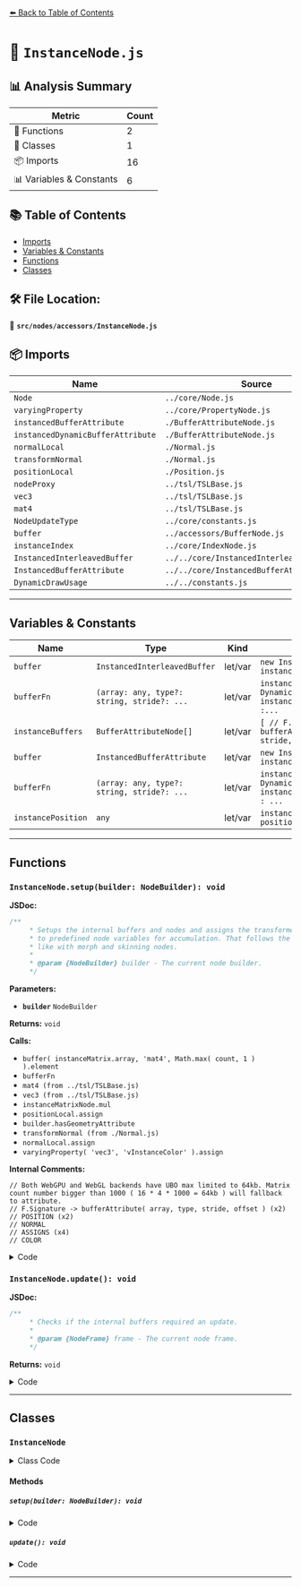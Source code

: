 [⬅️ Back to Table of Contents](../../../index.md)

# 📄 `InstanceNode.js`

## 📊 Analysis Summary

| Metric | Count |
|--------|-------|
| 🔧 Functions | 2 |
| 🧱 Classes | 1 |
| 📦 Imports | 16 |
| 📊 Variables & Constants | 6 |

## 📚 Table of Contents

- [Imports](#imports)
- [Variables & Constants](#variables-constants)
- [Functions](#functions)
- [Classes](#classes)

## 🛠️ File Location:
📂 **`src/nodes/accessors/InstanceNode.js`**

## 📦 Imports

| Name | Source |
|------|--------|
| `Node` | `../core/Node.js` |
| `varyingProperty` | `../core/PropertyNode.js` |
| `instancedBufferAttribute` | `./BufferAttributeNode.js` |
| `instancedDynamicBufferAttribute` | `./BufferAttributeNode.js` |
| `normalLocal` | `./Normal.js` |
| `transformNormal` | `./Normal.js` |
| `positionLocal` | `./Position.js` |
| `nodeProxy` | `../tsl/TSLBase.js` |
| `vec3` | `../tsl/TSLBase.js` |
| `mat4` | `../tsl/TSLBase.js` |
| `NodeUpdateType` | `../core/constants.js` |
| `buffer` | `../accessors/BufferNode.js` |
| `instanceIndex` | `../core/IndexNode.js` |
| `InstancedInterleavedBuffer` | `../../core/InstancedInterleavedBuffer.js` |
| `InstancedBufferAttribute` | `../../core/InstancedBufferAttribute.js` |
| `DynamicDrawUsage` | `../../constants.js` |


---

## Variables & Constants

| Name | Type | Kind | Value | Exported |
|------|------|------|-------|----------|
| `buffer` | `InstancedInterleavedBuffer` | let/var | `new InstancedInterleavedBuffer( instanceMatrix.array, 16, 1 )` | ✗ |
| `bufferFn` | `(array: any, type?: string, stride?: ...` | let/var | `instanceMatrix.usage === DynamicDrawUsage ? instancedDynamicBufferAttribute :...` | ✗ |
| `instanceBuffers` | `BufferAttributeNode[]` | let/var | `[ // F.Signature -> bufferAttribute( array, type, stride, offset ) bufferFn( ...` | ✗ |
| `buffer` | `InstancedBufferAttribute` | let/var | `new InstancedBufferAttribute( instanceColor.array, 3 )` | ✗ |
| `bufferFn` | `(array: any, type?: string, stride?: ...` | let/var | `instanceColor.usage === DynamicDrawUsage ? instancedDynamicBufferAttribute : ...` | ✗ |
| `instancePosition` | `any` | let/var | `instanceMatrixNode.mul( positionLocal ).xyz` | ✗ |


---

## Functions

### `InstanceNode.setup(builder: NodeBuilder): void`

**JSDoc:**
```typescript
/**
	 * Setups the internal buffers and nodes and assigns the transformed vertex data
	 * to predefined node variables for accumulation. That follows the same patterns
	 * like with morph and skinning nodes.
	 *
	 * @param {NodeBuilder} builder - The current node builder.
	 */
```

**Parameters:**

- **`builder`** `NodeBuilder`

**Returns:** `void`

**Calls:**

- `buffer( instanceMatrix.array, 'mat4', Math.max( count, 1 ) ).element`
- `bufferFn`
- `mat4 (from ../tsl/TSLBase.js)`
- `vec3 (from ../tsl/TSLBase.js)`
- `instanceMatrixNode.mul`
- `positionLocal.assign`
- `builder.hasGeometryAttribute`
- `transformNormal (from ./Normal.js)`
- `normalLocal.assign`
- `varyingProperty( 'vec3', 'vInstanceColor' ).assign`

**Internal Comments:**
```
// Both WebGPU and WebGL backends have UBO max limited to 64kb. Matrix count number bigger than 1000 ( 16 * 4 * 1000 = 64kb ) will fallback to attribute.
// F.Signature -> bufferAttribute( array, type, stride, offset ) (x2)
// POSITION (x2)
// NORMAL
// ASSIGNS (x4)
// COLOR
```

<details><summary>Code</summary>

```typescript
setup( builder ) {

		const { count, instanceMatrix, instanceColor } = this;

		let { instanceMatrixNode, instanceColorNode } = this;

		if ( instanceMatrixNode === null ) {

			// Both WebGPU and WebGL backends have UBO max limited to 64kb. Matrix count number bigger than 1000 ( 16 * 4 * 1000 = 64kb ) will fallback to attribute.

			if ( count <= 1000 ) {

				instanceMatrixNode = buffer( instanceMatrix.array, 'mat4', Math.max( count, 1 ) ).element( instanceIndex );

			} else {

				const buffer = new InstancedInterleavedBuffer( instanceMatrix.array, 16, 1 );

				this.buffer = buffer;

				const bufferFn = instanceMatrix.usage === DynamicDrawUsage ? instancedDynamicBufferAttribute : instancedBufferAttribute;

				const instanceBuffers = [
					// F.Signature -> bufferAttribute( array, type, stride, offset )
					bufferFn( buffer, 'vec4', 16, 0 ),
					bufferFn( buffer, 'vec4', 16, 4 ),
					bufferFn( buffer, 'vec4', 16, 8 ),
					bufferFn( buffer, 'vec4', 16, 12 )
				];

				instanceMatrixNode = mat4( ...instanceBuffers );

			}

			this.instanceMatrixNode = instanceMatrixNode;

		}

		if ( instanceColor && instanceColorNode === null ) {

			const buffer = new InstancedBufferAttribute( instanceColor.array, 3 );

			const bufferFn = instanceColor.usage === DynamicDrawUsage ? instancedDynamicBufferAttribute : instancedBufferAttribute;

			this.bufferColor = buffer;

			instanceColorNode = vec3( bufferFn( buffer, 'vec3', 3, 0 ) );

			this.instanceColorNode = instanceColorNode;

		}

		// POSITION

		const instancePosition = instanceMatrixNode.mul( positionLocal ).xyz;
		positionLocal.assign( instancePosition );

		// NORMAL

		if ( builder.hasGeometryAttribute( 'normal' ) ) {

			const instanceNormal = transformNormal( normalLocal, instanceMatrixNode );

			// ASSIGNS

			normalLocal.assign( instanceNormal );

		}

		// COLOR

		if ( this.instanceColorNode !== null ) {

			varyingProperty( 'vec3', 'vInstanceColor' ).assign( this.instanceColorNode );

		}

	}
```
</details>

### `InstanceNode.update(): void`

**JSDoc:**
```typescript
/**
	 * Checks if the internal buffers required an update.
	 *
	 * @param {NodeFrame} frame - The current node frame.
	 */
```

**Returns:** `void`

<details><summary>Code</summary>

```typescript
update( /*frame*/ ) {

		if ( this.instanceMatrix.usage !== DynamicDrawUsage && this.buffer !== null && this.instanceMatrix.version !== this.buffer.version ) {

			this.buffer.version = this.instanceMatrix.version;

		}

		if ( this.instanceColor && this.instanceColor.usage !== DynamicDrawUsage && this.bufferColor !== null && this.instanceColor.version !== this.bufferColor.version ) {

			this.bufferColor.version = this.instanceColor.version;

		}

	}
```
</details>


---

## Classes

### `InstanceNode`

<details><summary>Class Code</summary>

```ts
class InstanceNode extends Node {

	static get type() {

		return 'InstanceNode';

	}

	/**
	 * Constructs a new instance node.
	 *
	 * @param {number} count - The number of instances.
	 * @param {InstancedBufferAttribute} instanceMatrix - Instanced buffer attribute representing the instance transformations.
	 * @param {?InstancedBufferAttribute} instanceColor - Instanced buffer attribute representing the instance colors.
	 */
	constructor( count, instanceMatrix, instanceColor = null ) {

		super( 'void' );

		/**
		 * The number of instances.
		 *
		 * @type {number}
		 */
		this.count = count;

		/**
		 * Instanced buffer attribute representing the transformation of instances.
		 *
		 * @type {InstancedBufferAttribute}
		 */
		this.instanceMatrix = instanceMatrix;

		/**
		 * Instanced buffer attribute representing the color of instances.
		 *
		 * @type {InstancedBufferAttribute}
		 */
		this.instanceColor = instanceColor;

		/**
		 * The node that represents the instance matrix data.
		 *
		 * @type {?Node}
		 */
		this.instanceMatrixNode = null;

		/**
		 * The node that represents the instance color data.
		 *
		 * @type {?Node}
		 * @default null
		 */
		this.instanceColorNode = null;

		/**
		 * The update type is set to `frame` since an update
		 * of instanced buffer data must be checked per frame.
		 *
		 * @type {string}
		 * @default 'frame'
		 */
		this.updateType = NodeUpdateType.FRAME;

		/**
		 * A reference to a buffer that is used by `instanceMatrixNode`.
		 *
		 * @type {?InstancedInterleavedBuffer}
		 */
		this.buffer = null;

		/**
		 * A reference to a buffer that is used by `instanceColorNode`.
		 *
		 * @type {?InstancedBufferAttribute}
		 */
		this.bufferColor = null;

	}

	/**
	 * Setups the internal buffers and nodes and assigns the transformed vertex data
	 * to predefined node variables for accumulation. That follows the same patterns
	 * like with morph and skinning nodes.
	 *
	 * @param {NodeBuilder} builder - The current node builder.
	 */
	setup( builder ) {

		const { count, instanceMatrix, instanceColor } = this;

		let { instanceMatrixNode, instanceColorNode } = this;

		if ( instanceMatrixNode === null ) {

			// Both WebGPU and WebGL backends have UBO max limited to 64kb. Matrix count number bigger than 1000 ( 16 * 4 * 1000 = 64kb ) will fallback to attribute.

			if ( count <= 1000 ) {

				instanceMatrixNode = buffer( instanceMatrix.array, 'mat4', Math.max( count, 1 ) ).element( instanceIndex );

			} else {

				const buffer = new InstancedInterleavedBuffer( instanceMatrix.array, 16, 1 );

				this.buffer = buffer;

				const bufferFn = instanceMatrix.usage === DynamicDrawUsage ? instancedDynamicBufferAttribute : instancedBufferAttribute;

				const instanceBuffers = [
					// F.Signature -> bufferAttribute( array, type, stride, offset )
					bufferFn( buffer, 'vec4', 16, 0 ),
					bufferFn( buffer, 'vec4', 16, 4 ),
					bufferFn( buffer, 'vec4', 16, 8 ),
					bufferFn( buffer, 'vec4', 16, 12 )
				];

				instanceMatrixNode = mat4( ...instanceBuffers );

			}

			this.instanceMatrixNode = instanceMatrixNode;

		}

		if ( instanceColor && instanceColorNode === null ) {

			const buffer = new InstancedBufferAttribute( instanceColor.array, 3 );

			const bufferFn = instanceColor.usage === DynamicDrawUsage ? instancedDynamicBufferAttribute : instancedBufferAttribute;

			this.bufferColor = buffer;

			instanceColorNode = vec3( bufferFn( buffer, 'vec3', 3, 0 ) );

			this.instanceColorNode = instanceColorNode;

		}

		// POSITION

		const instancePosition = instanceMatrixNode.mul( positionLocal ).xyz;
		positionLocal.assign( instancePosition );

		// NORMAL

		if ( builder.hasGeometryAttribute( 'normal' ) ) {

			const instanceNormal = transformNormal( normalLocal, instanceMatrixNode );

			// ASSIGNS

			normalLocal.assign( instanceNormal );

		}

		// COLOR

		if ( this.instanceColorNode !== null ) {

			varyingProperty( 'vec3', 'vInstanceColor' ).assign( this.instanceColorNode );

		}

	}

	/**
	 * Checks if the internal buffers required an update.
	 *
	 * @param {NodeFrame} frame - The current node frame.
	 */
	update( /*frame*/ ) {

		if ( this.instanceMatrix.usage !== DynamicDrawUsage && this.buffer !== null && this.instanceMatrix.version !== this.buffer.version ) {

			this.buffer.version = this.instanceMatrix.version;

		}

		if ( this.instanceColor && this.instanceColor.usage !== DynamicDrawUsage && this.bufferColor !== null && this.instanceColor.version !== this.bufferColor.version ) {

			this.bufferColor.version = this.instanceColor.version;

		}

	}

}
```
</details>

#### Methods

##### `setup(builder: NodeBuilder): void`

<details><summary>Code</summary>

```ts
setup( builder ) {

		const { count, instanceMatrix, instanceColor } = this;

		let { instanceMatrixNode, instanceColorNode } = this;

		if ( instanceMatrixNode === null ) {

			// Both WebGPU and WebGL backends have UBO max limited to 64kb. Matrix count number bigger than 1000 ( 16 * 4 * 1000 = 64kb ) will fallback to attribute.

			if ( count <= 1000 ) {

				instanceMatrixNode = buffer( instanceMatrix.array, 'mat4', Math.max( count, 1 ) ).element( instanceIndex );

			} else {

				const buffer = new InstancedInterleavedBuffer( instanceMatrix.array, 16, 1 );

				this.buffer = buffer;

				const bufferFn = instanceMatrix.usage === DynamicDrawUsage ? instancedDynamicBufferAttribute : instancedBufferAttribute;

				const instanceBuffers = [
					// F.Signature -> bufferAttribute( array, type, stride, offset )
					bufferFn( buffer, 'vec4', 16, 0 ),
					bufferFn( buffer, 'vec4', 16, 4 ),
					bufferFn( buffer, 'vec4', 16, 8 ),
					bufferFn( buffer, 'vec4', 16, 12 )
				];

				instanceMatrixNode = mat4( ...instanceBuffers );

			}

			this.instanceMatrixNode = instanceMatrixNode;

		}

		if ( instanceColor && instanceColorNode === null ) {

			const buffer = new InstancedBufferAttribute( instanceColor.array, 3 );

			const bufferFn = instanceColor.usage === DynamicDrawUsage ? instancedDynamicBufferAttribute : instancedBufferAttribute;

			this.bufferColor = buffer;

			instanceColorNode = vec3( bufferFn( buffer, 'vec3', 3, 0 ) );

			this.instanceColorNode = instanceColorNode;

		}

		// POSITION

		const instancePosition = instanceMatrixNode.mul( positionLocal ).xyz;
		positionLocal.assign( instancePosition );

		// NORMAL

		if ( builder.hasGeometryAttribute( 'normal' ) ) {

			const instanceNormal = transformNormal( normalLocal, instanceMatrixNode );

			// ASSIGNS

			normalLocal.assign( instanceNormal );

		}

		// COLOR

		if ( this.instanceColorNode !== null ) {

			varyingProperty( 'vec3', 'vInstanceColor' ).assign( this.instanceColorNode );

		}

	}
```
</details>

##### `update(): void`

<details><summary>Code</summary>

```ts
update( /*frame*/ ) {

		if ( this.instanceMatrix.usage !== DynamicDrawUsage && this.buffer !== null && this.instanceMatrix.version !== this.buffer.version ) {

			this.buffer.version = this.instanceMatrix.version;

		}

		if ( this.instanceColor && this.instanceColor.usage !== DynamicDrawUsage && this.bufferColor !== null && this.instanceColor.version !== this.bufferColor.version ) {

			this.bufferColor.version = this.instanceColor.version;

		}

	}
```
</details>


---